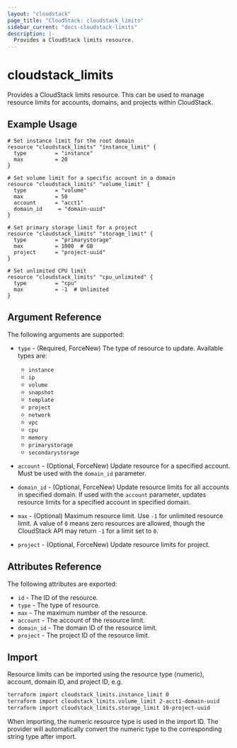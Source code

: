```yaml
---
layout: "cloudstack"
page_title: "CloudStack: cloudstack_limits"
sidebar_current: "docs-cloudstack-limits"
description: |-
  Provides a CloudStack limits resource.
---
```


# cloudstack_limits

Provides a CloudStack limits resource. This can be used to manage resource limits for accounts, domains, and projects within CloudStack.

## Example Usage

```hcl
# Set instance limit for the root domain
resource "cloudstack_limits" "instance_limit" {
  type         = "instance"
  max          = 20
}

# Set volume limit for a specific account in a domain
resource "cloudstack_limits" "volume_limit" {
  type         = "volume"
  max          = 50
  account      = "acct1"
  domain_id     = "domain-uuid"
}

# Set primary storage limit for a project
resource "cloudstack_limits" "storage_limit" {
  type         = "primarystorage"
  max          = 1000  # GB
  project      = "project-uuid"
}

# Set unlimited CPU limit
resource "cloudstack_limits" "cpu_unlimited" {
  type         = "cpu"
  max          = -1  # Unlimited
}
```

## Argument Reference

The following arguments are supported:

* `type` - (Required, ForceNew) The type of resource to update. Available types are:
  * `instance`
  * `ip`
  * `volume`
  * `snapshot`
  * `template`
  * `project`
  * `network`
  * `vpc`
  * `cpu`
  * `memory`
  * `primarystorage`
  * `secondarystorage`

* `account` - (Optional, ForceNew) Update resource for a specified account. Must be used with the `domain_id` parameter.
* `domain_id` - (Optional, ForceNew) Update resource limits for all accounts in specified domain. If used with the `account` parameter, updates resource limits for a specified account in specified domain.
* `max` - (Optional) Maximum resource limit. Use `-1` for unlimited resource limit. A value of `0` means zero resources are allowed, though the CloudStack API may return `-1` for a limit set to `0`.
* `project` - (Optional, ForceNew) Update resource limits for project.

## Attributes Reference

The following attributes are exported:

* `id` - The ID of the resource.
* `type` - The type of resource.
* `max` - The maximum number of the resource.
* `account` - The account of the resource limit.
* `domain_id` - The domain ID of the resource limit.
* `project` - The project ID of the resource limit.

## Import

Resource limits can be imported using the resource type (numeric), account, domain ID, and project ID, e.g.

```bash
terraform import cloudstack_limits.instance_limit 0
terraform import cloudstack_limits.volume_limit 2-acct1-domain-uuid
terraform import cloudstack_limits.storage_limit 10-project-uuid
```

When importing, the numeric resource type is used in the import ID. The provider will automatically convert the numeric type to the corresponding string type after import.
